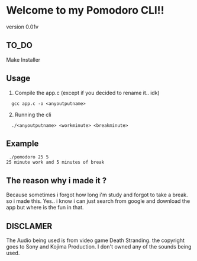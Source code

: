 # Welcome to my Pomodoro CLI!!
  version 0.01v

## TO_DO
  Make Installer

## Usage

1. Compile the app.c (except if you decided to rename it.. idk)
``` 
  gcc app.c -o <anyoutputname>
```
  
2. Running the cli
```
  ./<anyoutputname> <workminute> <breakminute>
```
## Example
```
 ./pomodoro 25 5
25 minute work and 5 minutes of break
```

## The reason why i made it ?

Because sometimes i forgot how long i'm study and forgot to take a break. so i made this. Yes.. i know i can just search from google and download the app but where is the fun in that. 

## DISCLAMER
The Audio being used is from video game Death Stranding. the copyright goes to Sony and Kojima Production. I don't owned any of the sounds being used.
